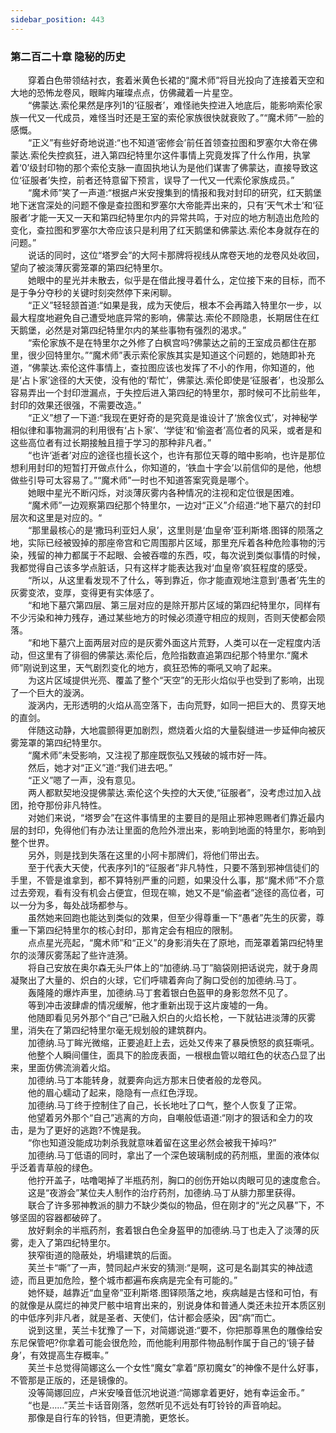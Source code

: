 ```yaml
---
sidebar_position: 443
---
```

### 第二百二十章 隐秘的历史  


　　穿着白色带领结衬衣，套着米黄色长裙的“魔术师”将目光投向了连接着天空和大地的恐怖龙卷风，眼眸内璀璨点点，仿佛藏着一片星空。  
　　“佛蒙达.索伦果然是序列1的‘征服者’，难怪祂失控进入地底后，能影响索伦家族一代又一代成员，难怪当时还是王室的索伦家族很快就衰败了。”“魔术师”一脸的感慨。  
　　“正义”有些好奇地说道:“也不知道‘密修会’前任首领查拉图和罗塞尔大帝在佛蒙达.索伦失控疯狂，进入第四纪特里尔这件事情上究竟发挥了什么作用，执掌着‘0’级封印物的那个索伦支脉一直固执地认为是他们谋害了佛蒙达，直接导致这位‘征服者’失控，前者还特意留下预言，误导了一代又一代索伦家族成员。”  
　　“魔术师”笑了一声道:“根据卢米安搜集到的情报和我对封印的研究，红天鹅堡地下迷宫深处的问题不像是查拉图和罗塞尔大帝能弄出来的，只有‘天气术士’和‘征服者’才能一天又一天和第四纪特里尔内的异常共鸣，于对应的地方制造出危险的变化，查拉图和罗塞尔大帝应该只是利用了红天鹅堡和佛蒙达.索伦本身就存在的问题。”  
　　说话的同时，这位“塔罗会”的大阿卡那牌将视线从席卷天地的龙卷风处收回，望向了被淡薄灰雾笼罩的第四纪特里尔。  
　　她眼中的星光并未散去，似乎是在借此搜寻着什么，定位接下来的目标，而不是于争分夺秒的关键时刻突然停下来闲聊。  
　　“正义”轻轻颔首道:“如果是我，成为天使后，根本不会再踏入特里尔一步，以最大程度地避免自己遭受地底异常的影响，佛蒙达.索伦不顾隐患，长期居住在红天鹅堡，必然是对第四纪特里尔内的某些事物有强烈的渴求。”  
　　“索伦家族不是在特里尔之外修了白枫宫吗?佛蒙达之前的王室成员都住在那里，很少回特里尔。”“魔术师”表示索伦家族其实是知道这个问题的，她随即补充道，“佛蒙达.索伦这件事情上，查拉图应该也发挥了不小的作用，你知道的，他是‘占卜家’途径的大天使，没有他的‘帮忙’，佛蒙达.索伦即使是‘征服者’，也没那么容易弄出一个封印泄漏点，于失控后进入第四纪的特里尔，那时候可不比前些年，封印的效果还很强，不需要改造。”  
　　“正义”想了一下道:“我现在更好奇的是究竟是谁设计了‘旅舍仪式’，对神秘学相似律和事物漏洞的利用很有‘占卜家’、‘学徒’和‘偷盗者’高位者的风采，或者是和这些高位者有过长期接触且擅于学习的那种非凡者。”  
　　“也许‘逝者’对应的途径也擅长这个，也许有那位天尊的暗中影响，也许是那位想利用封印的短暂打开做点什么，你知道的，‘铁血十字会’以前信仰的是他，他想做些引导可太容易了。”“魔术师”一时也不知道答案究竟是哪个。  
　　她眼中星光不断闪烁，对淡薄灰雾内各种情况的注视和定位很是困难。  
　　“魔术师”一边观察第四纪那个特里尔，一边对“正义”介绍道:“地下墓穴的封印层次和这里是对应的。“  
　　“那里最核心的是‘撒玛利亚妇人泉’，这里则是‘血皇帝’亚利斯塔.图铎的陨落之地，实际已经被毁掉的那座帝宫和它周围那片区域，那里充斥着各种危险事物的污染，残留的神力都属于不起眼、会被吞噬的东西，哎，每次说到类似事情的时候，我都觉得自己该多学点脏话，只有这样才能表达我对‘血皇帝’疯狂程度的感受。  
　　“所以，从这里看发现不了什么，等到靠近，你才能直观地注意到‘愚者’先生的灰雾变浓，变厚，变得更有实体感了。  
　　“和地下墓穴第四层、第三层对应的是除开那片区域的第四纪特里尔，同样有不少污染和神力残存，通过某些地方的时候必须遵守相应的规则，否则天使都会陨落。  
　　“和地下墓穴上面两层对应的是灰雾外面这片荒野，人类可以在一定程度内活动，但这里有了徘徊的佛蒙达.索伦后，危险指数直追第四纪那个特里尔.“魔术师”刚说到这里，天气剧烈变化的地方，疯狂恐怖的嘶吼又响了起来。  
　　为这片区域提供光亮、覆盖了整个“天空”的无形火焰似乎也受到了影响，出现了一个巨大的漩涡。  
　　漩涡内，无形透明的火焰从高空落下，击向荒野，如同一把巨大的、贯穿天地的直剑。  
　　伴随这动静，大地震颤得更加剧烈，燃烧着火焰的大量裂缝进一步延伸向被灰雾笼罩的第四纪特里尔。  
　　“魔术师”未受影响，又注视了那座既恢弘又残破的城市好一阵。  
　　然后，她才对“正义”道:“我们进去吧。”  
　　“正义”嗯了一声，没有意见。  
　　两人都默契地没提佛蒙达.索伦这个失控的大天使,“征服者”，没考虑过加入战团，抢夺那份非凡特性。  
　　对她们来说，“塔罗会”在这件事情里的主要目的是阻止邪神恩赐者们靠近最内层的封印，免得他们有办法让里面的危险外泄出来，影响到地面的特里尔，影响到整个世界。  
　　另外，则是找到失落在这里的小阿卡那牌们，将他们带出去。  
　　至于代表大天使，代表序列1的“征服者”非凡特性，只要不落到邪神信徒们的手里，不管是谁拿到，都不算特别严重的问题，如果没什么事，那“魔术师”不介意过去旁观，看有没有机会占便宜，但现在嘛，她又不是“偷盗者”途径的高位者，可以一分为多，每处战场都参与。  
　　虽然她来回跑也能达到类似的效果，但至少得尊重一下“愚者”先生的灰雾，尊重一下第四纪特里尔的核心封印，那肯定会有相应的限制。  
　　点点星光亮起，“魔术师”和“正义”的身影消失在了原地，而笼罩着第四纪特里尔的淡薄灰雾荡起了些许涟漪。  
　　将自己安放在奥尔森无头尸体上的“加德纳.马丁”脑袋刚把话说完，就于身周凝聚出了大量的、炽白的火球，它们呼啸着奔向了胸口受创的加德纳.马丁。  
　　轰隆隆的爆炸声里，加德纳.马丁套着银白色盔甲的身影忽然不见了。  
　　等到冲击波肆虐的情况缓解，他才重新出现于这片废墟的一角。  
　　他随即看见另外那个“自己”已融入炽白的火焰长枪，一下就钻进淡薄的灰雾里，消失在了第四纪特里尔毫无规划般的建筑群内。  
　　加德纳.马丁眸光微缩，正要追赶上去，远处又传来了暴戾愤怒的疯狂嘶吼。  
　　他整个人瞬间僵住，面具下的脸庞表面，一根根血管以暗红色的状态凸显了出来，里面仿佛流淌着火焰。  
　　加德纳.马丁本能转身，就要奔向远方那末日使者般的龙卷风。  
　　他的眉心蠕动了起来，隐隐有一点红色浮现。  
　　加德纳.马丁终于控制住了自己，长长地吐了口气，整个人恢复了正常。  
　　他望着另外那个“自己”逃离的方向，自嘲般低语道:“刚才的狠话和全力的攻击，是为了更好的逃跑?不愧是我。  
　　“你也知道没能成功刺杀我就意味着留在这里必然会被我干掉吗?”  
　　加德纳.马丁低语的同时，拿出了一个深色玻璃制成的药剂瓶，里面的液体似乎泛着青草般的绿色。  
　　他拧开盖子，咕噜喝掉了半瓶药剂，胸口的创伤开始以肉眼可见的速度愈合。  
　　这是“夜游会”某位夫人制作的治疗药剂，加德纳.马丁从腓力那里获得。  
　　联合了许多邪神教派的腓力不缺少类似的物品，但在刚才的“光之风暴”下，不够坚固的容器都破碎了。  
　　放好剩余的半瓶药剂，套着银白色全身盔甲的加德纳.马丁也走入了淡薄的灰雾，走入了第四纪特里尔。  
　　狭窄街道的隐蔽处，坍塌建筑的后面。  
　　芙兰卡“嘶”了一声，赞同起卢米安的猜测:“是啊，这可是名副其实的神战遗迹，而且更加危险，整个城市都遍布疾病是完全有可能的。”  
　　她怀疑，越靠近“血皇帝”亚利斯塔.图铎陨落之地，疾病越是古怪和可怕，有的就像是从腐烂的神灵尸骸中培育出来的，别说身体和普通人类还未拉开本质区别的中低序列非凡者，就是圣者、天使们，估计都会感染，因“病”而亡。  
　　说到这里，芙兰卡犹豫了一下，对简娜说道:“要不，你把那尊黑色的雕像给安东尼保管吧?你拿着可能会很危险，而他能利用那件物品制作属于自己的‘镜子替身’，有效提高生存概率。”  
　　芙兰卡总觉得简娜这么一个女性“魔女”拿着“原初魔女”的神像不是什么好事，不管那是正版的，还是镜像的。  
　　没等简娜回应，卢米安嗓音低沉地说道:“简娜拿着更好，她有幸运金币。”  
　　“也是……”芙兰卡话音刚落，忽然听见不远处有叮铃铃的声音响起。  
　　那像是自行车的铃铛，但更清脆，更悠长。  
